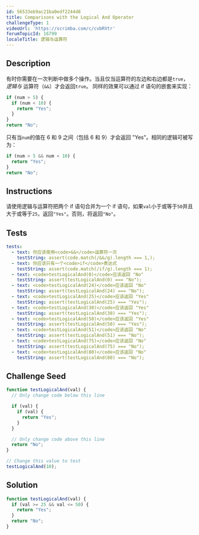 ```yaml
---
id: 56533eb9ac21ba0edf2244d8
title: Comparisons with the Logical And Operator
challengeType: 1
videoUrl: 'https://scrimba.com/c/cvbRVtr'
forumTopicId: 16799
localeTitle: 逻辑与运算符
---
```


## Description
<section id='description'>
有时你需要在一次判断中做多个操作。当且仅当运算符的左边和右边都是<code>true</code>，<dfn>逻辑与</dfn> 运算符（<code>&&</code>）才会返回<code>true</code>。
同样的效果可以通过 if 语句的嵌套来实现：

```js
if (num > 5) {
  if (num < 10) {
    return "Yes";
  }
}
return "No";
```

只有当<code>num</code>的值在 6 和 9 之间（包括 6 和 9）才会返回 "Yes"。相同的逻辑可被写为：

```js
if (num > 5 && num < 10) {
  return "Yes";
}
return "No";
```

</section>

## Instructions
<section id='instructions'>
请使用逻辑与运算符把两个 if 语句合并为一个 if 语句，如果<code>val</code>小于或等于<code>50</code>并且大于或等于<code>25</code>，返回<code>"Yes"</code>。否则，将返回<code>"No"</code>。
</section>

## Tests
<section id='tests'>

```yml
tests:
  - text: 你应该使用<code>&&</code>运算符一次
    testString: assert(code.match(/&&/g).length === 1,);
  - text: 你应该只有一个<code>if</code>表达式
    testString: assert(code.match(/if/g).length === 1);
  - text: <code>testLogicalAnd(0)</code>应该返回 "No"
    testString: assert(testLogicalAnd(0) === "No");
  - text: <code>testLogicalAnd(24)</code>应该返回 "No"
    testString: assert(testLogicalAnd(24) === "No");
  - text: <code>testLogicalAnd(25)</code>应该返回 "Yes"
    testString: assert(testLogicalAnd(25) === "Yes");
  - text: <code>testLogicalAnd(30)</code>应该返回 "Yes"
    testString: assert(testLogicalAnd(30) === "Yes");
  - text: <code>testLogicalAnd(50)</code>应该返回 "Yes"
    testString: assert(testLogicalAnd(50) === "Yes");
  - text: <code>testLogicalAnd(51)</code>应该返回 "No"
    testString: assert(testLogicalAnd(51) === "No");
  - text: <code>testLogicalAnd(75)</code>应该返回 "No"
    testString: assert(testLogicalAnd(75) === "No");
  - text: <code>testLogicalAnd(80)</code>应该返回 "No"
    testString: assert(testLogicalAnd(80) === "No");

```

</section>

## Challenge Seed
<section id='challengeSeed'>

<div id='js-seed'>

```js
function testLogicalAnd(val) {
  // Only change code below this line

  if (val) {
    if (val) {
      return "Yes";
    }
  }

  // Only change code above this line
  return "No";
}

// Change this value to test
testLogicalAnd(10);
```

</div>



</section>

## Solution
<section id='solution'>


```js
function testLogicalAnd(val) {
  if (val >= 25 && val <= 50) {
    return "Yes";
  }
  return "No";
}
```

</section>

